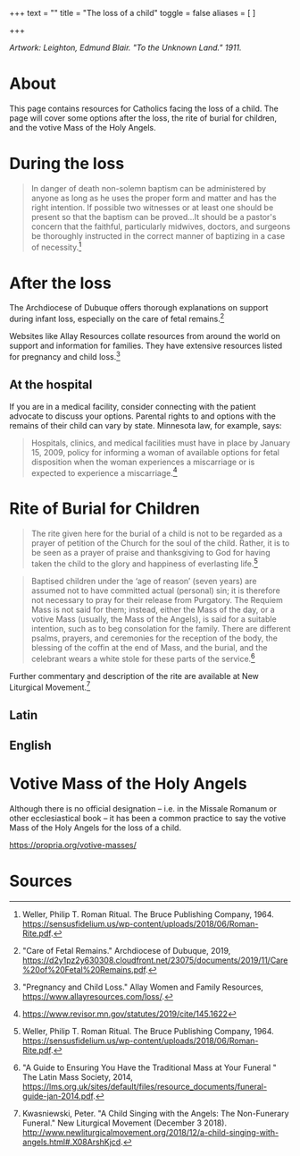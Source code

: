 +++
text = ""
title = "The loss of a child"
toggle = false
aliases = [
]

+++

_Artwork: Leighton, Edmund Blair. "To the Unknown Land." 1911._

# About

This page contains resources for Catholics facing the loss of a child. The page will cover some options after the loss, the rite of burial for children, and the votive Mass of the Holy Angels. 

# During the loss

> In danger of death non-solemn baptism can be administered by anyone as long as he uses the proper form and matter and has the right intention. If possible two witnesses or at least one should be present so that the baptism can be proved...It should be a pastor's concern that the faithful, particularly midwives, doctors, and surgeons be thoroughly instructed in the correct manner of baptizing in a case of necessity.[^1]

# After the loss

The Archdiocese of Dubuque offers thorough explanations on support during infant loss, especially on the care of fetal remains.[^2] 

Websites like Allay Resources collate resources from around the world on support and information for families. They have extensive resources listed for pregnancy and child loss.[^3] 

## At the hospital

If you are in a medical facility, consider connecting with the patient advocate to discuss your options. Parental rights to and options with the remains of their child can vary by state. Minnesota law, for example, says: 

> Hospitals, clinics, and medical facilities must have in place by January 15, 2009, policy for informing a woman of available options for fetal disposition when the woman experiences a miscarriage or is expected to experience a miscarriage.[^4]

# Rite of Burial for Children

> The rite given here for the burial of a child is not to be regarded as a prayer of petition of the Church for the soul of the child. Rather, it is to be seen as a prayer of praise and thanksgiving to God for having taken the child to the glory and happiness of everlasting life.[^1]

> Baptised children under the ‘age of reason’ (seven years) are assumed not to have committed actual (personal) sin; it is therefore not necessary to pray for their release from Purgatory. The Requiem Mass is not said for them; instead, either the Mass of the day, or a votive Mass (usually, the Mass of the Angels), is said for a suitable intention, such as to beg consolation for the family. There are different psalms, prayers, and ceremonies for the reception of the body, the blessing of the coffin at the end of Mass, and the burial, and the celebrant wears a white stole for these parts of the service.[^5]

Further commentary and description of the rite are available at New Liturgical Movement.[^6]

## Latin

## English

# Votive Mass of the Holy Angels 

Although there is no official designation – i.e. in the Missale Romanum or other ecclesiastical book – it has been a common practice to say the votive Mass of the Holy Angels for the loss of a child. 

https://propria.org/votive-masses/

# Sources

[^1]: Weller, Philip T. Roman Ritual. The Bruce Publishing Company, 1964. https://sensusfidelium.us/wp-content/uploads/2018/06/Roman-Rite.pdf.

[^2]: "Care of Fetal Remains." Archdiocese of Dubuque, 2019, https://d2y1pz2y630308.cloudfront.net/23075/documents/2019/11/Care%20of%20Fetal%20Remains.pdf.

[^3]: "Pregnancy and Child Loss." Allay Women and Family Resources, https://www.allayresources.com/loss/.

[^4]: https://www.revisor.mn.gov/statutes/2019/cite/145.1622

[^5]: "A Guide to Ensuring You Have the Traditional Mass at Your Funeral " The Latin Mass Society, 2014, https://lms.org.uk/sites/default/files/resource_documents/funeral-guide-jan-2014.pdf.

[^6]: Kwasniewski, Peter. "A Child Singing with the Angels: The Non-Funerary Funeral." New Liturgical Movement  (December 3 2018). http://www.newliturgicalmovement.org/2018/12/a-child-singing-with-angels.html#.X08ArshKjcd.


